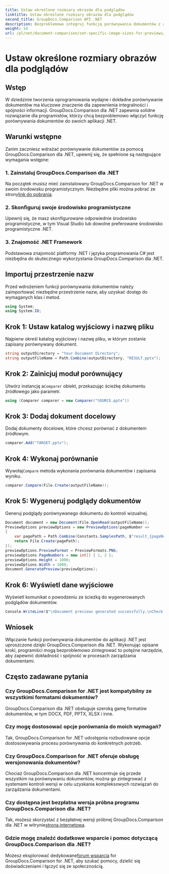 ```yaml
---
title: Ustaw określone rozmiary obrazów dla podglądów
linktitle: Ustaw określone rozmiary obrazów dla podglądów
second_title: GroupDocs.Comparison API .NET
description: Bezproblemowo integruj funkcję porównywania dokumentów z aplikacjami .NET za pomocą GroupDocs.Comparison dla .NET.
weight: 14
url: /pl/net/document-comparison/set-specific-image-sizes-for-previews/
---
```


# Ustaw określone rozmiary obrazów dla podglądów

## Wstęp
W dziedzinie tworzenia oprogramowania wydajne i dokładne porównywanie dokumentów ma kluczowe znaczenie dla zapewnienia integralności i spójności informacji. GroupDocs.Comparison dla .NET zapewnia solidne rozwiązanie dla programistów, którzy chcą bezproblemowo włączyć funkcję porównywania dokumentów do swoich aplikacji .NET.
## Warunki wstępne
Zanim zaczniesz wdrażać porównywanie dokumentów za pomocą GroupDocs.Comparison dla .NET, upewnij się, że spełnione są następujące wymagania wstępne:
### 1. Zainstaluj GroupDocs.Comparison dla .NET
 Na początek musisz mieć zainstalowany GroupDocs.Comparison for .NET w swoim środowisku programistycznym. Niezbędne pliki można pobrać ze strony[link do pobrania](https://releases.groupdocs.com/comparison/net/).
### 2. Skonfiguruj swoje środowisko programistyczne
Upewnij się, że masz skonfigurowane odpowiednie środowisko programistyczne, w tym Visual Studio lub dowolne preferowane środowisko programistyczne .NET.
### 3. Znajomość .NET Framework
Podstawowa znajomość platformy .NET i języka programowania C# jest niezbędna do skutecznego wykorzystania GroupDocs.Comparison dla .NET.

## Importuj przestrzenie nazw
Przed wdrożeniem funkcji porównywania dokumentów należy zaimportować niezbędne przestrzenie nazw, aby uzyskać dostęp do wymaganych klas i metod.
```csharp
using System;
using System.IO;
```
## Krok 1: Ustaw katalog wyjściowy i nazwę pliku
Najpierw określ katalog wyjściowy i nazwę pliku, w którym zostanie zapisany porównywany dokument.
```csharp
string outputDirectory = "Your Document Directory";
string outputFileName = Path.Combine(outputDirectory, "RESULT.pptx");
```
## Krok 2: Zainicjuj moduł porównujący
 Utwórz instancję a`Comparer` obiekt, przekazując ścieżkę dokumentu źródłowego jako parametr.
```csharp
using (Comparer comparer = new Comparer("SOURCE.pptx"))
```
## Krok 3: Dodaj dokument docelowy
Dodaj dokumenty docelowe, które chcesz porównać z dokumentem źródłowym.
```csharp
comparer.Add("TARGET.pptx");
```
## Krok 4: Wykonaj porównanie
 Wywołaj`Compare` metoda wykonania porównania dokumentów i zapisania wyniku.
```csharp
comparer.Compare(File.Create(outputFileName));
```
## Krok 5: Wygeneruj podglądy dokumentów
Generuj podglądy porównywanego dokumentu do kontroli wizualnej.
```csharp
Document document = new Document(File.OpenRead(outputFileName));
PreviewOptions previewOptions = new PreviewOptions(pageNumber =>
{
    var pagePath = Path.Combine(Constants.SamplesPath, $"result_{pageNumber}.png");
    return File.Create(pagePath);
});
previewOptions.PreviewFormat = PreviewFormats.PNG;
previewOptions.PageNumbers = new int[] { 1, 2 };
previewOptions.Height = 1000;
previewOptions.Width = 1000;
document.GeneratePreview(previewOptions);
```
## Krok 6: Wyświetl dane wyjściowe
Wyświetl komunikat o powodzeniu ze ścieżką do wygenerowanych podglądów dokumentów.
```csharp
Console.WriteLine($"\nDocument previews generated successfully.\nCheck output in {outputDirectory}.");
```

## Wniosek
Włączanie funkcji porównywania dokumentów do aplikacji .NET jest uproszczone dzięki GroupDocs.Comparison dla .NET. Wykonując opisane kroki, programiści mogą bezproblemowo zintegrować to potężne narzędzie, aby zapewnić dokładność i spójność w procesach zarządzania dokumentami.
## Często zadawane pytania
### Czy GroupDocs.Comparison for .NET jest kompatybilny ze wszystkimi formatami dokumentów?
GroupDocs.Comparison dla .NET obsługuje szeroką gamę formatów dokumentów, w tym DOCX, PDF, PPTX, XLSX i inne.
### Czy mogę dostosować opcje porównania do moich wymagań?
Tak, GroupDocs.Comparison for .NET udostępnia rozbudowane opcje dostosowywania procesu porównywania do konkretnych potrzeb.
### Czy GroupDocs.Comparison for .NET oferuje obsługę wersjonowania dokumentów?
Chociaż GroupDocs.Comparison dla .NET koncentruje się przede wszystkim na porównywaniu dokumentów, można go zintegrować z systemami kontroli wersji w celu uzyskania kompleksowych rozwiązań do zarządzania dokumentami.
### Czy dostępna jest bezpłatna wersja próbna programu GroupDocs.Comparison dla .NET?
 Tak, możesz skorzystać z bezpłatnej wersji próbnej GroupDocs.Comparison dla .NET w witrynie[strona internetowa](https://releases.groupdocs.com/).
### Gdzie mogę znaleźć dodatkowe wsparcie i pomoc dotyczącą GroupDocs.Comparison dla .NET?
 Możesz eksplorować dedykowane[forum wsparcia](https://forum.groupdocs.com/c/comparison/12) for GroupDocs.Comparison for .NET, aby szukać pomocy, dzielić się doświadczeniami i łączyć się ze społecznością.